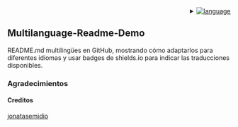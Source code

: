 <div align='right'>
   <details>
      <summary>
         <a href="#">
            <img alt="language" src="https://img.shields.io/badge/Languages-brightgreen?style=social&logo=googletranslate&labelColor=%23151515&color=%230866FF">
         </a>   
      </summary>
      <br>
      <a href="#">
         <img alt="es_ES" src="https://img.shields.io/badge/Espa%C3%B1ol-brightgreen?style=flat-square&logo=70px&label=%F0%9F%87%AA%F0%9F%87%B8&labelColor=%23151515&color=%230866FF">
      </a>
      <br>      
      <a href="https://github.com/DaniDeDos/Multilanguage-Readme-Demo/tree/main">
         <img alt="us_US" src="https://img.shields.io/badge/Ingl%C3%A9s%20|-brightgreen?style=flat-square&label=%F0%9F%87%BA%F0%9F%87%B2&labelColor=%23151515&color=%230866FF">
      </a>
      <br>
   </details>
</div>

<h2>Multilanguage-Readme-Demo</h2>

<p>README.md multilingües en GitHub, mostrando cómo adaptarlos para diferentes idiomas y usar badges de shields.io para indicar las traducciones disponibles.</p>

<h3>Agradecimientos</h3>
<h4>Creditos</h4>
<a href="https://github.com/jonatasemidio/multilanguage-readme-pattern/tree/master">
jonatasemidio
</a>

<!--
- **Special thanks to**
  - [jonatasemidio](https://github.com/jonatasemidio/multilanguage-readme-pattern/tree/master)
--!>
